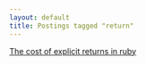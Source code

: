 ```yaml
---
layout: default
title: Postings tagged "return"
---
```

[The cost of explicit returns in ruby](http://janesconference.github.com/KievII/2009/08/the-cost-of-explicit-returns-in-ruby)<br />
